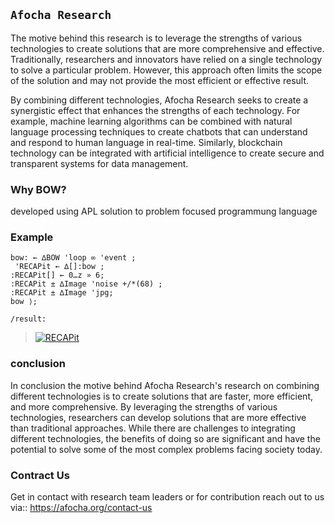 `Afocha Research`
----------------

The motive behind this research is to leverage the strengths of various technologies to create solutions that are more comprehensive and effective. Traditionally, researchers and innovators have relied on a single technology to solve a particular problem. However, this approach often limits the scope of the solution and may not provide the most efficient or effective result.

By combining different technologies, Afocha Research seeks to create a synergistic effect that enhances the strengths of each technology. For example, machine learning algorithms can be combined with natural language processing techniques to create chatbots that can understand and respond to human language in real-time. Similarly, blockchain technology can be integrated with artificial intelligence to create secure and transparent systems for data management.

### Why BOW?

developed using APL 
solution to problem focused programmung language

### Example

```bow
bow: ← ∆BOW 'loop ∞ 'event ;
 'RECAPit ← ∆[]:bow ;
:RECAPit[] ← 0…z » 6;
:RECAPit ± ∆Image 'noise +/*(68) ;
:RECAPit ± ∆Image 'jpg;
bow ⟩;
```
`/result:`
> [![RECAPit](https://afocha.org/bowrecap.jpg)](http://afocha.org/app/recapit.bow)

### conclusion

In conclusion the motive behind Afocha Research's research on combining different technologies is to create solutions that are faster, more efficient, and more comprehensive. By leveraging the strengths of various technologies, researchers can develop solutions that are more effective than traditional approaches. While there are challenges to integrating different technologies, the benefits of doing so are significant and have the potential to solve some of the most complex problems facing society today.

### Contract Us

Get in contact with research team leaders or for contribution reach out to us via::
<https://afocha.org/contact-us>
